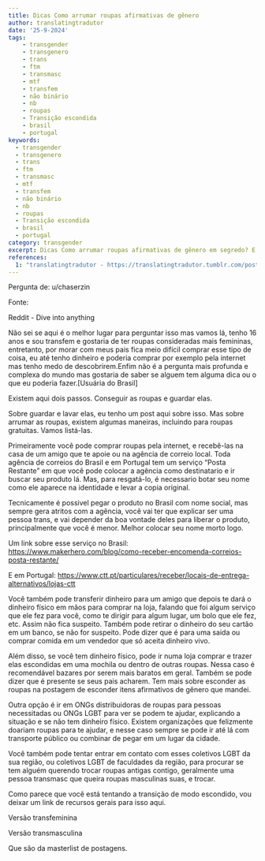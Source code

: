 ```yaml
---
title: Dicas Como arrumar roupas afirmativas de gênero
author: translatingtradutor
date: '25-9-2024'
tags:
    - transgender
    - transgenero
    - trans
    - ftm
    - transmasc
    - mtf
    - transfem
    - não binário
    - nb
    - roupas
    - Transição escondida
    - brasil
    - portugal
keywords:
  - transgender
  - transgenero
  - trans
  - ftm
  - transmasc
  - mtf
  - transfem
  - não binário
  - nb
  - roupas
  - Transição escondida
  - brasil
  - portugal
category: transgender
excerpt: Dicas Como arrumar roupas afirmativas de gênero em segredo? E roupas grátis?Pergunta de u/chaserzinFonteReddit - Dive into anythingNão sei se aqui...
references:
  1: "translatingtradutor - https://translatingtradutor.tumblr.com/post/762597056683671552/dicas-como-arrumar-roupas-afirmativas-de-g%C3%AAnero"
---
```


Pergunta de: u/chaserzin

Fonte:

Reddit - Dive into anything

Não sei se aqui é o melhor lugar para perguntar isso mas vamos lá, tenho 16 anos e sou transfem e gostaria de ter roupas consideradas mais femininas, entretanto, por morar com meus pais fica meio difícil comprar esse tipo de coisa, eu até tenho dinheiro e poderia comprar por exemplo pela internet mas tenho medo de descobrirem.Enfim não é a pergunta mais profunda e complexa do mundo mas gostaria de saber se alguem tem alguma dica ou o que eu poderia fazer.[Usuária do Brasil]

Existem aqui dois passos. Conseguir as roupas e guardar elas.

Sobre guardar e lavar elas, eu tenho um post aqui sobre isso.  Mas sobre arrumar as roupas, existem algumas maneiras, incluindo para roupas gratuitas. Vamos listá-las.

Primeiramente você pode comprar roupas pela internet, e recebê-las na casa de um amigo que te apoie ou na agência de correio local. Toda agência de correios do Brasil e em Portugal tem um serviço “Posta Restante” em que você pode colocar a agência como destinatario e ir buscar seu produto lá. Mas, para resgatá-lo, é necessario botar seu nome como ele aparece na identidade e levar a copia original.

Tecnicamente é possivel pegar o produto no Brasil com nome social, mas sempre gera atritos com a agência, você vai ter que explicar ser uma pessoa trans, e vai depender da boa vontade deles para liberar o produto, principalmente que você é menor. Melhor colocar seu nome morto logo.

Um link sobre esse serviço no Brasil:  https://www.makerhero.com/blog/como-receber-encomenda-correios-posta-restante/

E em Portugal: https://www.ctt.pt/particulares/receber/locais-de-entrega-alternativos/lojas-ctt

Você também pode transferir dinheiro para um amigo que depois te dará o dinheiro físico em mãos para comprar na loja, falando que foi algum serviço que ele fez para você, como te dirigir para algum lugar, um bolo que ele fez, etc. Assim não fica suspeito. Também pode retirar o dinheiro do seu cartão em um banco, se não for suspeito. Pode dizer que é para uma saida ou comprar comida em um vendedor que só aceita dinheiro vivo.

Além disso, se você tem dinheiro físico, pode ir numa loja comprar e trazer elas escondidas em uma mochila ou dentro de outras roupas. Nessa caso é recomendável bazares por serem mais baratos em geral. Também se pode dizer que é presente se seus pais acharem. Tem mais sobre esconder as roupas na postagem de esconder itens afirmativos de gênero que mandei.

Outra opção é ir em ONGs distribuidoras de roupas para pessoas necessitadas ou ONGs LGBT para ver se podem te ajudar, explicando a situação e se não tem dinheiro físico. Existem organizações que felizmente doariam roupas para te ajudar, e nesse caso sempre se pode ir até lá com transporte público ou combinar de pegar em um lugar da cidade.

Você também pode tentar entrar em contato com esses coletivos LGBT da sua região, ou coletivos LGBT de faculdades da região, para procurar se tem alguém querendo trocar roupas antigas contigo, geralmente uma pessoa transmasc que queira roupas masculinas suas, e trocar.

Como parece que você está tentando a transição de modo escondido, vou deixar um link de recursos gerais para isso aqui.

Versão transfeminina

Versão transmasculina

Que são da masterlist de postagens.